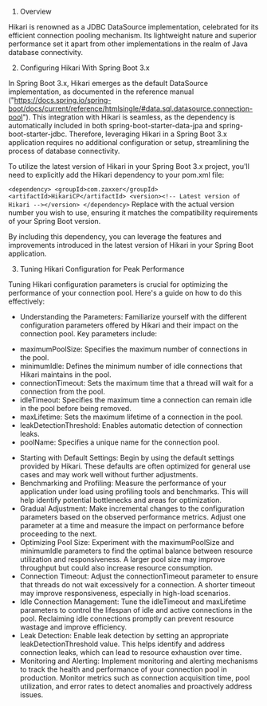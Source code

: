 1. Overview

Hikari is renowned as a JDBC DataSource implementation, celebrated for its efficient connection pooling mechanism. Its lightweight nature and superior performance set it apart from other implementations in the realm of Java database connectivity.

2. Configuring Hikari With Spring Boot 3.x

In Spring Boot 3.x, Hikari emerges as the default DataSource implementation, as documented in the reference manual ("https://docs.spring.io/spring-boot/docs/current/reference/htmlsingle/#data.sql.datasource.connection-pool"). This integration with Hikari is seamless, as the dependency is automatically included in both spring-boot-starter-data-jpa and spring-boot-starter-jdbc. Therefore, leveraging Hikari in a Spring Boot 3.x application requires no additional configuration or setup, streamlining the process of database connectivity.

To utilize the latest version of Hikari in your Spring Boot 3.x project, you'll need to explicitly add the Hikari dependency to your pom.xml file:

`
<dependency>
    <groupId>com.zaxxer</groupId>
    <artifactId>HikariCP</artifactId>
    <version><!-- Latest version of Hikari --></version>
</dependency>
`
Replace <!-- Latest version of Hikari --> with the actual version number you wish to use, ensuring it matches the compatibility requirements of your Spring Boot version.

By including this dependency, you can leverage the features and improvements introduced in the latest version of Hikari in your Spring Boot application.

3. Tuning Hikari Configuration for Peak Performance

Tuning Hikari configuration parameters is crucial for optimizing the performance of your connection pool. Here's a guide on how to do this effectively:

- Understanding the Parameters: Familiarize yourself with the different configuration parameters offered by Hikari and their impact on the connection pool. Key parameters include:
* maximumPoolSize: Specifies the maximum number of connections in the pool.
* minimumIdle: Defines the minimum number of idle connections that Hikari maintains in the pool.
* connectionTimeout: Sets the maximum time that a thread will wait for a connection from the pool.
* idleTimeout: Specifies the maximum time a connection can remain idle in the pool before being removed.
* maxLifetime: Sets the maximum lifetime of a connection in the pool.
* leakDetectionThreshold: Enables automatic detection of connection leaks.
* poolName: Specifies a unique name for the connection pool.
- Starting with Default Settings: Begin by using the default settings provided by Hikari. These defaults are often optimized for general use cases and may work well without further adjustments.
- Benchmarking and Profiling: Measure the performance of your application under load using profiling tools and benchmarks. This will help identify potential bottlenecks and areas for optimization.
- Gradual Adjustment: Make incremental changes to the configuration parameters based on the observed performance metrics. Adjust one parameter at a time and measure the impact on performance before proceeding to the next.
- Optimizing Pool Size: Experiment with the maximumPoolSize and minimumIdle parameters to find the optimal balance between resource utilization and responsiveness. A larger pool size may improve throughput but could also increase resource consumption.
- Connection Timeout: Adjust the connectionTimeout parameter to ensure that threads do not wait excessively for a connection. A shorter timeout may improve responsiveness, especially in high-load scenarios.
- Idle Connection Management: Tune the idleTimeout and maxLifetime parameters to control the lifespan of idle and active connections in the pool. Reclaiming idle connections promptly can prevent resource wastage and improve efficiency.
- Leak Detection: Enable leak detection by setting an appropriate leakDetectionThreshold value. This helps identify and address connection leaks, which can lead to resource exhaustion over time.
- Monitoring and Alerting: Implement monitoring and alerting mechanisms to track the health and performance of your connection pool in production. Monitor metrics such as connection acquisition time, pool utilization, and error rates to detect anomalies and proactively address issues.